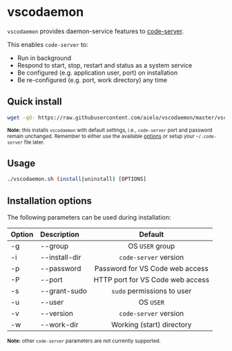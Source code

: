 # vscodaemon
`vscodaemon` provides daemon-service features to [code-server](https://github.com/cdr/code-server).

This enables `code-server` to:
- Run in background
- Respond to start, stop, restart and status as a system service
- Be configured (e.g. application user, port) on installation
- Be re-configured (e.g. port, work directory) any time

## Quick install
```sh
wget -qO- https://raw.githubusercontent.com/aielo/vscodaemon/master/vscodaemon.sh | bash -s install
```
<sub>**Note:** this installs `vscodaemon` with default settings, i.e., `code-server` port and password remain unchanged. Remember to either use the available [options](#Usage) or setup your `~/.code-server` file later.</sub>

## Usage
```sh
./vscodaemon.sh (install|uninstall) [OPTIONS]
```

## Installation options

The following parameters can be used during installation:

| Option           | Description                      | Default           |
| :---             | :---                             | :---:             |
| -g|--group       | OS `USER` group                  | `USER` |
| -i|--install-dir | `code-server` version            | /opt/code-server  |
| -p|--password    | Password for VS Code web access  | `USER`            |
| -P|--port        | HTTP port for VS Code web access | 8443              |
| -s|--grant-sudo  | `sudo` permissions to user       | No                |
| -u|--user        | OS `USER`                        | coder             |
| -v|--version     | `code-server` version            | [Lastest version](https://github.com/cdr/code-server/releases/latest) |
| -w|--work-dir    | Working (start) directory        | `USER`'s home     |

<sub>**Note:** other `code-server` parameters are not currently supported.</sub>
